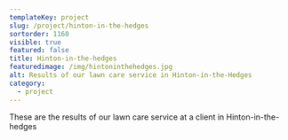 ```yaml
---
templateKey: project
slug: /project/hinton-in-the-hedges
sortorder: 1160
visible: true
featured: false
title: Hinton-in-the-hedges
featuredimage: /img/hintoninthehedges.jpg
alt: Results of our lawn care service in Hinton-in-the-Hedges
category:
  - project
---
```

These are the results of our lawn care service at a client in Hinton-in-the-hedges


